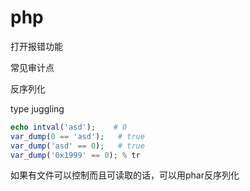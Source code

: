 # php

打开报错功能

常见审计点

反序列化

type juggling

```php
echo intval('asd');    # 0
var_dump(0 == 'asd');   # true
var_dump('asd' == 0);   # true
var_dump('0x1999' == 0); % tr
```

如果有文件可以控制而且可读取的话，可以用phar反序列化
